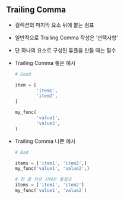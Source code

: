 ## Trailing Comma

- 컬렉션의 마지막 요소 뒤에 붙는 쉼표
- 일반적으로 Trailing Comma 작성은 ‘선택사항’
- 단 하나의 요소로 구성된 튜플을 만들 때는 필수

- Trailing Comma 좋은 예시
    
    ```python
    # Good
    
    item = [
    		'item1',
    		'item2',
    ]
    
    my_func(
    		'value1',
    		'value2',
    )
    ```
    
- Trailing Comma 나쁜 예시
    
    ```python
    # Bad
    
    items = ['item1', 'item2',]
    my_func('value1', 'value2',)
    
    # 한 줄 작성 시에는 불필요
    items = ['item1', 'item2']
    my_func('value1', 'value2')
    ```
    